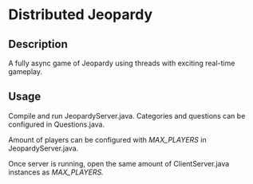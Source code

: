 # Distributed Jeopardy

## Description
A fully async game of Jeopardy using threads with exciting real-time gameplay.

## Usage

Compile and run JeopardyServer.java. 
Categories and questions can be configured in Questions.java.

Amount of players can be configured with *MAX_PLAYERS* in JeopardyServer.java.

Once server is running, open the same amount of ClientServer.java instances as *MAX_PLAYERS.*


